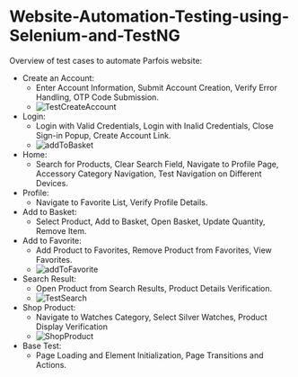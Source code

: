 # Website-Automation-Testing-using-Selenium-and-TestNG
Overview of test cases to automate Parfois website:
- Create an Account:
    - Enter Account Information, Submit Account Creation, Verify Error Handling, OTP Code Submission.
    - ![TestCreateAccount](https://github.com/user-attachments/assets/dc1f1139-5aff-4cf5-86db-2b10c0829290)
- Login:
    - Login with Valid Credentials, Login with Inalid Credentials, Close Sign-in Popup, Create Account Link.
    - ![addToBasket](https://github.com/user-attachments/assets/86f11cfa-76c9-4435-9192-bbf028880089)
- Home:
    - Search for Products, Clear Search Field, Navigate to Profile Page, Accessory Category Navigation, Test Navigation on Different Devices.
- Profile:
    - Navigate to Favorite List, Verify Profile Details.
- Add to Basket:
    - Select Product, Add to Basket, Open Basket, Update Quantity, Remove Item.
- Add to Favorite:
    - Add Product to Favorites, Remove Product from Favorites, View Favorites.
    - ![addToFavorite](https://github.com/user-attachments/assets/1000b6b7-a00c-46b1-832b-358d611252d5)
- Search Result:
    - Open Product from Search Results, Product Details Verification.
    - ![TestSearch](https://github.com/user-attachments/assets/69b86dcb-b0c6-4d9c-bfac-23e8ef6a4c8d)
- Shop Product:
    - Navigate to Watches Category, Select Silver Watches, Product Display Verification
    - ![ShopProduct](https://github.com/user-attachments/assets/8bc47be5-3ed9-4f90-8a61-3468d11fc4e0)
- Base Test:
    - Page Loading and Element Initialization, Page Transitions and Actions.
 
  
